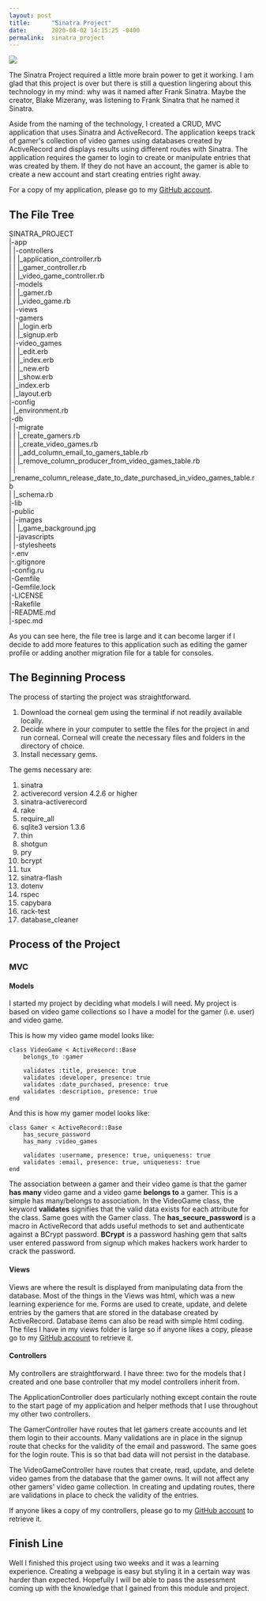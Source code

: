 ```yaml
---
layout: post
title:      "Sinatra Project"
date:       2020-08-02 14:15:25 -0400
permalink:  sinatra_project
---
```


![](https://www.becomesingers.com/wp-content/uploads/2019/12/Frank-Sinatra.jpg)


The Sinatra Project required a little more brain power to get it working. I am glad that this project is over but there is still a question lingering about this technology in my mind: why was it named after Frank Sinatra. Maybe the creator, Blake Mizerany, was listening to Frank Sinatra that he named it Sinatra. 


Aside from the naming of the technology, I created a CRUD, MVC application that uses Sinatra and ActiveRecord. The application keeps track of gamer's collection of video games using databases created by ActiveRecord and displays results using different routes with Sinatra. The application requires the gamer to login to create or manipulate entries that was created by them. If they do not have an account, the gamer is able to create a new account and start creating entries right away.

For a copy of my application, please go to my [GitHub account](https://github.com/Dice-K39/Sinatra_Project).

## The File Tree
SINATRA_PROJECT                                                                                                                                                                 
|-app                                                                                                                                                                                           
|    |-controllers                                                                                                                                                                           
|    |    |_application_controller.rb                                                                                                                                                 
|    |    |_gamer_controller.rb                                                                                                                                                       
|    |    |_video_game_controller.rb                                                                                                                                               
|    |-models                                                                                                                                                                               
|    |    |_gamer.rb                                                                                                                                                                         
|    |    |_video_game.rb                                                                                                                                                               
|    |-views                                                                                                                                                                                   
|         |-gamers                                                                                                                                                                           
|         |     |_login.erb                                                                                                                                                                   
|         |     |_signup.erb                                                                                                                                                               
|         |-video_games                                                                                                                                                                 
|         |     |_edit.erb                                                                                                                                                                     
|         |     |_index.erb                                                                                                                                                                 
|         |     |_new.erb                                                                                                                                                                   
|         |     |_show.erb                                                                                                                                                                 
|         |_index.erb                                                                                                                                                                       
|         |_layout.erb                                                                                                                                                                       
|-config                                                                                                                                                                                       
|    |_environment.rb                                                                                                                                                                   
|-db                                                                                                                                                                                             
|    |-migrate                                                                                                                                                                               
|    |     |_create_gamers.rb                                                                                                                                                         
|    |     |_create_video_games.rb                                                                                                                                                 
|    |     |_add_column_email_to_gamers_table.rb                                                                                                                       
|    |     |_remove_column_producer_from_video_games_table.rb                                                                                             
|    |     |_rename_column_release_date_to_date_purchased_in_video_games_table.rb                                                           
|    |_schema.rb                                                                                                                                                                           
|-lib                                                                                                                                                                                             
|-public                                                                                                                                                                                       
|    |-images                                                                                                                                                                                 
|    |     |_game_background.jpg                                                                                                                                                 
|    |-javascripts                                                                                                                                                                           
|    |-stylesheets                                                                                                                                                                         
|-.env                                                                                                                                                                                         
|-.gitignore                                                                                                                                                                                 
|-config.ru                                                                                                                                                                                   
|-Gemfile                                                                                                                                                                                     
|-Gemfile.lock                                                                                                                                                                             
|-LICENSE                                                                                                                                                                                 
|-Rakefile                                                                                                                                                                                   
|-README.md                                                                                                                                                                           
|-spec.md                                                                                                                                                                                   


As you can see here, the file tree is large and it can become larger if I decide to add more features to this application such as editing the gamer profile or adding another migration file for a table for consoles.

## The Beginning Process

The process of starting the project was straightforward. 

1. Download the corneal gem using the terminal if not readily available locally.
2. Decide where in your computer to settle the files for the project in and run corneal. Corneal will create the necessary files and folders in the directory of choice.
3. Install necessary gems.

The gems necessary are:

1. sinatra
2. activerecord version 4.2.6 or higher
3. sinatra-activerecord
4. rake
5. require_all
6. sqlite3 version 1.3.6
7. thin
8. shotgun
9. pry
10. bcrypt
11. tux
12. sinatra-flash
13. dotenv
14. rspec
15. capybara
16. rack-test
17. database_cleaner

## Process of the Project

### MVC

#### Models

I started my project by deciding what models I will need. My project is based on video game collections so I have a model for the gamer (i.e. user) and video game. 


This is how my video game model looks like:

```
class VideoGame < ActiveRecord::Base
    belongs_to :gamer

    validates :title, presence: true
    validates :developer, presence: true
    validates :date_purchased, presence: true
    validates :description, presence: true
end
```


And this is how my gamer model looks like:

```
class Gamer < ActiveRecord::Base
    has_secure_password
    has_many :video_games

    validates :username, presence: true, uniqueness: true
    validates :email, presence: true, uniqueness: true
end
```

The association between a gamer and their video game is that the gamer **has many** video game and a video game **belongs to** a gamer. This is a simple has many/belongs to association. In the VideoGame class, the keyword **validates** signifies that the valid data exists for each attribute for the class. Same goes with the Gamer class. The **has_secure_password** is a macro in ActiveRecord that adds useful methods to set and authenticate against a BCrypt password. **BCrypt** is a password hashing gem that salts user entered password from signup which makes hackers work harder to crack the password.

#### Views

Views are where the result is displayed from manipulating data from the database. Most of the things in the Views was html, which was a new learning experience for me. Forms are used to create, update, and delete entries by the gamers that are stored in the database created by ActiveRecord. Database items can also be read with simple html coding. The files I have in my views folder is large so if anyone likes a copy, please go to my [GitHub account](https://github.com/Dice-K39/Sinatra_Project/tree/master/app/views) to retrieve it.

#### Controllers

My controllers are straightforward. I have three: two for the models that I created and one base controller that my model controllers inherit from. 

The ApplicationController does particularly nothing except contain the route to the start page of my application and helper methods that I use throughout my other two controllers.

The GamerController have routes that let gamers create accounts and let them login to their accounts. Many validations are in place in the signup route that checks for the validity of the email and password. The same goes for the login route. This is so that bad data will not persist in the database.

The VideoGameController have routes that create, read, update, and delete video games from the database that the gamer owns. It will not affect any other gamers' video game collection. In creating and updating routes, there are validations in place to check the validity of the entries.

If anyone likes a copy of my controllers, please go to my [GitHub account](https://github.com/Dice-K39/Sinatra_Project/tree/master/app/controllers) to retrieve it.

## Finish Line

Well I finished this project using two weeks and it was a learning experience. Creating a webpage is easy but styling it in a certain way was harder than expected. Hopefully I will be able to pass the assessment coming up with the knowledge that I gained from this module and project.
